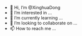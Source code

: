 - 👋 Hi, I’m @XinghuaDong
- 👀 I’m interested in ...
- 🌱 I’m currently learning ...
- 💞️ I’m looking to collaborate on ...
- 📫 How to reach me ...

<!---
XinghuaDong/XinghuaDong is a ✨ special ✨ repository because its `README.md` (this file) appears on your GitHub profile.
You can click the Preview link to take a look at your changes.
--->
